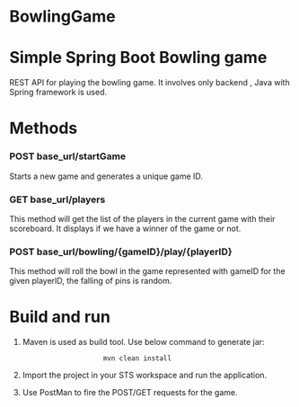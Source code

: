 # BowlingGame

Simple Spring Boot Bowling game
====================================
REST API for playing the bowling game.
It involves only backend , Java with Spring framework is used.

Methods
=======

### POST base_url/startGame

Starts a new game and generates a unique game ID.

### GET base_url/players

This method will get the list of the players in the current game with their scoreboard. It displays if we have a winner of the game or not.

### POST base_url/bowling/{gameID}/play/{playerID}

This method will roll the bowl in the game represented with gameID for the given playerID, the falling of pins is random.

Build and run
================

1. Maven is used as build tool. Use below command to generate jar:

                           mvn clean install
2. Import the project in your STS workspace and run the application.
3. Use PostMan to fire the POST/GET requests for the game.
